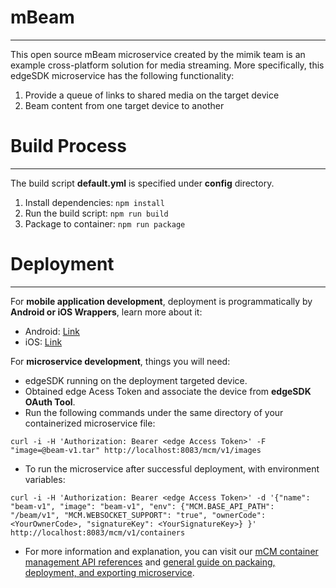 # mBeam
---

This open source mBeam microservice created by the mimik team is an example cross-platform solution for media streaming. More specifically, this edgeSDK microservice has the following functionality:

1. Provide a queue of links to shared media on the target device
2. Beam content from one target device to another


# Build Process
---

The build script **default.yml** is specified under **config** directory.

1. Install dependencies: ```npm install```
2. Run the build script: ```npm run build```
3. Package to container: ```npm run package```

# Deployment
---

For **mobile application development**, deployment is programmatically by **Android or iOS Wrappers**, learn more about it:

- Android: [Link](https://developer.mimik.com/resources/documentation/latest/wrappers/android-wrapper)
- iOS: [Link](https://developer.mimik.com/resources/documentation/latest/wrappers/ios-wrapper)

For **microservice development**, things you will need:

- edgeSDK running on the deployment targeted device.
- Obtained edge Acess Token and associate the device from **edgeSDK OAuth Tool**.
- Run the following commands under the same directory of your containerized microservice file:

```
curl -i -H 'Authorization: Bearer <edge Access Token>' -F "image=@beam-v1.tar" http://localhost:8083/mcm/v1/images
```

- To run the microservice after successful deployment, with environment variables:

```
curl -i -H 'Authorization: Bearer <edge Access Token>' -d '{"name": "beam-v1", "image": "beam-v1", "env": {"MCM.BASE_API_PATH": "/beam/v1", "MCM.WEBSOCKET_SUPPORT": "true", "ownerCode": <YourOwnerCode>, "signatureKey": <YourSignatureKey>} }' http://localhost:8083/mcm/v1/containers
```

- For more information and explanation, you can visit our [mCM container management API references](https://developer.mimik.com/resources/documentation/latest/getting-started/quick-start) and [general guide on packaing, deployment, and exporting microservice](https://developer.mimik.com/resources/documentation/latest/apis/mcm).
